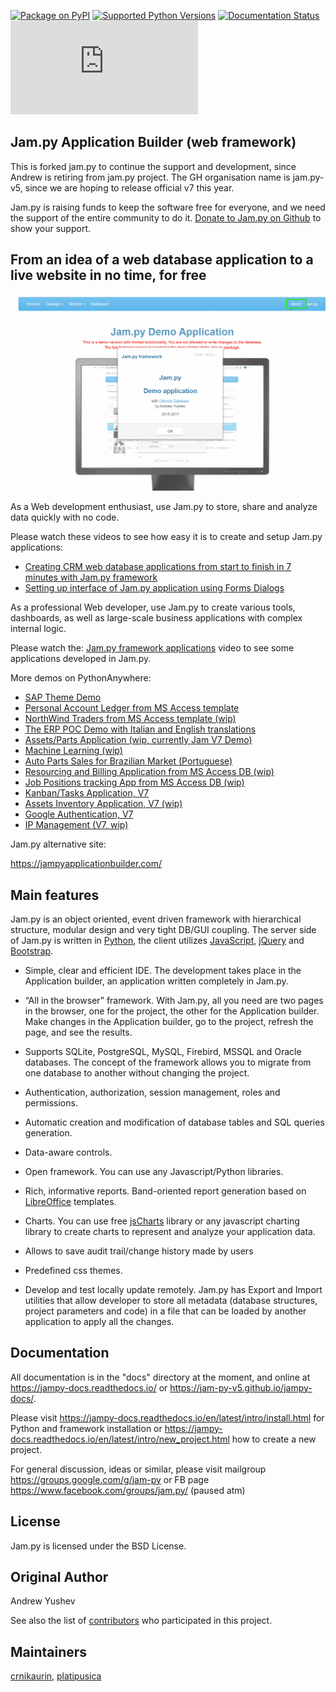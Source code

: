 
[![Package on PyPI](https://img.shields.io/pypi/v/jam.py-v7.svg)](https://pypi.org/project/jam.py-v7) [![Supported Python Versions](https://img.shields.io/pypi/pyversions/jam.py-v5.svg)](https://pypi.python.org/pypi/jam.py-v5) [![Documentation Status](https://readthedocs.org/projects/jampy-docs/badge/)](https://jampy-docs.readthedocs.io) [![Downloads](https://static.pepy.tech/badge/jam.py)](http://pepy.tech/project/jam.py)


## Jam.py Application Builder (web framework)

This is forked jam.py to continue the support and development, since Andrew is retiring from jam.py project. The GH organisation name is jam.py-v5, since we are hoping to release official v7 this year. 

Jam.py is raising funds to keep the software free for everyone, and we need the support of the entire community to do it. [Donate to Jam.py on Github](https://github.com/sponsors/platipusica) to show your support.


## From an idea of a web database application to a live website in no time, for free


[![alt text](https://github.com/jam-py-v5/jam-py/blob/master/assets/images/JAMPY_Readme.gif)](https://northwind.pythonanywhere.com)


As a Web development enthusiast, use Jam.py to store, share and analyze data quickly with no code.

Please watch these videos to see how easy it is to create and setup Jam.py
applications:

* [Creating CRM web database applications from start to finish in 7 minutes with Jam.py framework](https://youtu.be/vY6FTdpABa4)
* [Setting up interface of Jam.py application using Forms Dialogs](https://youtu.be/hvNZ0-a_HHw)

As a professional Web developer, use Jam.py to create various tools, dashboards,
as well as large-scale business applications with complex internal logic.

Please watch the:
[Jam.py framework applications](https://youtu.be/qkJvGlgoabU)  video
to see some applications developed in Jam.py.

More demos on PythonAnywhere:

- [SAP Theme Demo](https://jampyapp.pythonanywhere.com)
- [Personal Account Ledger from MS Access template](https://msaccess.pythonanywhere.com)
- [NorthWind Traders from MS Access template (wip)](https://northwind.pythonanywhere.com)
- [The ERP POC Demo with Italian and English translations](https://sem.pythonanywhere.com)
- [Assets/Parts Application (wip, currently Jam V7 Demo)](https://jampy.pythonanywhere.com)
- [Machine Learning (wip)](https://mlearning.pythonanywhere.com)
- [Auto Parts Sales for Brazilian Market (Portuguese)](https://carparts.pythonanywhere.com)
- [Resourcing and Billing Application from MS Access DB (wip)](https://resourcingandbilling.pythonanywhere.com)
- [Job Positions tracking App from MS Access DB (wip)](https://positionstracking.pythonanywhere.com)
- [Kanban/Tasks Application, V7](https://kanban.pythonanywhere.com)
- [Assets Inventory Application, V7 (wip)](https://assetinventory.pythonanywhere.com)
- [Google Authentication, V7](https://ipam2.pythonanywhere.com)
- [IP Management (V7, wip)](https://ipmgmt.pythonanywhere.com)

Jam.py alternative site:

https://jampyapplicationbuilder.com/


## Main features

Jam.py is an object oriented, event driven framework with hierarchical structure, modular design
and very tight DB/GUI coupling. The server side of Jam.py is written in [Python](https://www.python.org),
the client utilizes [JavaScript](https://developer.mozilla.org/en/docs/Web/JavaScript),
[jQuery](https://jquery.com) and [Bootstrap](http://getbootstrap.com/2.3.2).

* Simple, clear and efficient IDE. The development takes place in the
  Application builder, an application written completely in Jam.py.

* “All in the browser” framework. With Jam.py, all you need are two pages
  in the browser, one for the project, the other for the Application builder.
  Make changes in the Application builder, go to the project, refresh the page,
  and see the results.

* Supports SQLite, PostgreSQL, MySQL, Firebird, MSSQL and
  Oracle databases. The concept of the framework allows you to migrate from
  one database to another without changing the project.

* Authentication, authorization, session management, roles and permissions.

* Automatic creation and modification of database tables and SQL queries generation.

* Data-aware controls.

* Open framework. You can use any Javascript/Python libraries.

* Rich, informative reports. Band-oriented report generation based on
  [LibreOffice](https://www.libreoffice.org) templates.

* Charts. You can use free [jsCharts](http://www.jscharts.com) library
  or any javascript charting library to create charts to represent and analyze your application data.

* Allows to save audit trail/change history made by users

* Predefined css themes.

* Develop and test locally update remotely. Jam.py has Export and Import
  utilities that allow developer to store all metadata (database structures,
  project parameters and code) in a file that can be loaded by another
  application to apply all the changes.

## Documentation


All documentation is in the "docs" directory at the moment, and online at
https://jampy-docs.readthedocs.io/ or https://jam-py-v5.github.io/jampy-docs/.

Please visit https://jampy-docs.readthedocs.io/en/latest/intro/install.html for Python and
framework installation or https://jampy-docs.readthedocs.io/en/latest/intro/new_project.html how to create a
new project.

For general discussion, ideas or similar, please visit mailgroup https://groups.google.com/g/jam-py or
FB page https://www.facebook.com/groups/jam.py/ (paused atm)


## License

Jam.py is licensed under the BSD License.

## Original Author

Andrew Yushev

See also the list of [contributors](http://jam-py.com/contributors.html)
who participated in this project.

## Maintainers

[crnikaurin](https://github.com/crnikaurin), [platipusica](https://github.com/platipusica)

